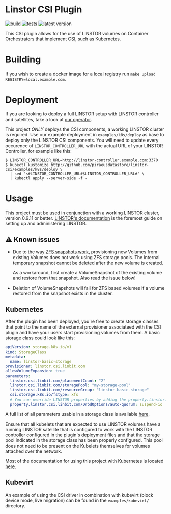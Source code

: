 # Linstor CSI Plugin

[![build](https://github.com/piraeusdatastore/linstor-csi/actions/workflows/build.yml/badge.svg)](https://github.com/piraeusdatastore/linstor-csi/actions/workflows/build.yml)
[![tests](https://github.com/piraeusdatastore/linstor-csi/actions/workflows/tests.yml/badge.svg)](https://github.com/piraeusdatastore/linstor-csi/actions/workflows/tests.yml)
![latest version](https://img.shields.io/github/v/tag/piraeusdatastore/linstor-csi?label=version&sort=semver)

This CSI plugin allows for the use of LINSTOR volumes on Container Orchestrators
that implement CSI, such as Kubernetes.

# Building

If you wish to create a docker image for a local registry run `make upload REGISTRY=local.example.com`.

# Deployment

If you are looking to deploy a full LINSTOR setup with LINSTOR controller and satellites,
take a look at [our operator](https://github.com/piraeusdatastore/piraeus-operator).

This project _ONLY_ deploys the CSI components, a working LINSTOR cluster is required.
Use our example deployment in `examples/k8s/deploy` as base to deploy only the LINSTOR CSI
components. You will need to update every occurence of `LINSTOR_CONTROLLER_URL` with the actual
URL of your LINSTOR Controller, for example like this:

```
$ LINSTOR_CONTROLLER_URL=http://linstor-controller.example.com:3370
$ kubectl kustomize http://github.com/piraeusdatastore/linstor-csi/examples/k8s/deploy \
  | sed "s#LINSTOR_CONTROLLER_URL#$LINSTOR_CONTROLLER_URL#" \
  | kubectl apply --server-side -f -
```

# Usage

This project must be used in conjunction with a working LINSTOR cluster, version
0.9.11 or better.
[LINSTOR's documentation](https://www.linbit.com/drbd-user-guide/linstor-guide-1_0-en/)
is the foremost guide on setting up and administering LINSTOR.

## :warning:️ Known issues

* Due to the way [ZFS snapshots work], provisioning new Volumes from existing Volumes
  does not work using ZFS storage pools. The internal temporary snapshot cannot be
  deleted after the new volume is created.

  As a workaround, first create a VolumeSnapshot of the existing volume and restore from
  that snapshot. Also read the issue below!

* Deletion of VolumeSnapshots will fail for ZFS based volumes if a volume restored from
  the snapshot exists in the cluster.

[ZFS snapshots work]: https://docs.oracle.com/cd/E23824_01/html/821-1448/gbciq.html

## Kubernetes

After the plugin has been deployed, you're free to create storage classes
that point to the name of the external provisioner associateed with the CSI plugin
and have your users start provisioning volumes from them. A basic storage class could
look like this:

```yaml
apiVersion: storage.k8s.io/v1
kind: StorageClass
metadata:
  name: linstor-basic-storage
provisioner: linstor.csi.linbit.com
allowVolumeExpansion: true
parameters:
  linstor.csi.linbit.com/placementCount: "2"
  linstor.csi.linbit.com/storagePool: "my-storage-pool"
  linstor.csi.linbit.com/resourceGroup: "linstor-basic-storage"
  csi.storage.k8s.io/fstype: xfs
  # You can override LINSTOR properties by adding the property.linstor.csi.linbit.com prefix:
  property.linstor.csi.linbit.com/DrbdOptions/auto-quorum: suspend-io
```

A full list of all parameters usable in a storage class is available
[here](https://www.linbit.com/drbd-user-guide/linstor-guide-1_0-en/#s-kubernetes-sc-parameters).

Ensure that all kubelets that are expected to use LINSTOR volumes have a running
LINSTOR satellite that is configured to work with the LINSTOR controller
configured in the plugin's deployment files and that the storage pool indicated
in the storage class has been properly configured. This pool does not need to be
present on the Kubelets themselves for volumes attached over the network.

Most of the documentation for using this project with Kubernetes is located
[here](https://docs.linbit.com/docs/users-guide-9.0/#ch-kubernetes).

## Kubevirt

An example of using the CSI driver in combination with kubevirt (block device mode, live migration) can be
found in the `examples/kubevirt/` directory.
